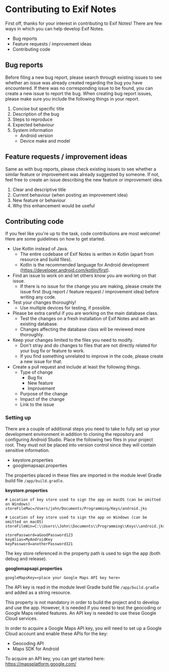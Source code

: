 # Contributing to Exif Notes

First off, thanks for your interest in contributing to Exif Notes! There are few ways in which you can help develop Exif Notes.

- Bug reports
- Feature requests / improvement ideas
- Contributing code

## Bug reports

Before filing a new bug report, please search through existing issues to see whether an issue was already created regarding the bug you have encountered. If there was no corresponding issue to be found, you can create a new issue to report the bug. When creating bug report issues, please make sure you include the following things in your report.
1. Concise but specific title 
2. Description of the bug
3. Steps to reproduce
4. Expected behaviour
5. System information
    - Android version
    - Device make and model

## Feature requests / improvement ideas

Same as with bug reports, please check existing issues to see whether a similar feature or improvement was already suggested by someone. If not, feel free to create an issue describing the new feature or improvement idea.
1. Clear and descriptive title
2. Current behaviour (when posting an improvement idea)
3. New feature or behaviour
4. Why this enhancement would be useful

## Contributing code

If you feel like you're up to the task, code contributions are most welcome! Here are some guidelines on how to get started.
- Use Kotlin instead of Java.
    - The entire codebase of Exif Notes is written in Kotlin (apart from resource and build files).
    - Kotlin is the recommended language for Android development (https://developer.android.com/kotlin/first).
- Find an issue to work on and let others know you are working on that issue.
    - If there is no issue for the change you are making, please create the issue first (bug report / feature request / improvement idea) before writing any code.
- Test your changes thoroughly!
    - Use multiple devices for testing, if possible.
- Please be extra careful if you are working on the main database class.
    - Test the changes on a fresh installation of Exif Notes and with an existing database.
    - Changes affecting the database class will be reviewed more thoroughly.
- Keep your changes limited to the files you need to modify.
    - Don't stray and do changes to files that are not directly related for your bug fix or feature to work.
    - If you find something unrelated to improve in the code, please create a new issue for that.
- Create a pull request and include at least the following things.
    - Type of change
        - Bug fix
        - New feature
        - Improvement
    - Purpose of the change
    - Impact of the change
    - Link to the issue

### Setting up

There are a couple of additional steps you need to take to fully set up your development environment in addition to cloning the repository and configuring Android Studio. Place the following two files in your project root. They must not be placed into version control since they will contain sensitive information.
- keystore.properties
- googlemapsapi.properties

The properties placed in these files are imported in the module level Gradle build file `/app/build.gradle`.

**keystore.properties**

```
# Location of key store used to sign the app on macOS (can be omitted on Windows)
storeFileMac=/Users/john/Documents/Programming/Keys/android.jks

# Location of key store used to sign the app on Windows (can be omitted on macOS)
storeFileWin=C:\\Users\\John\\Documents\\Programming\\Keys\\android.jks

storePassword=aGoodPassword123
keyAlias=MyAndroidKey
keyPassword=anotherPassword321
```
The key store referenced in the property path is used to sign the app (both debug and release).

**googlemapsapi.properties**

```
googleMapsKey=<place your Google Maps API key here>
```
The API key is read in the module level Gradle build file `/app/build.gradle` and added as a string resource.

This property is not mandatory in order to build the project and to develop and use the app. However, it is needed if you need to test the geocoding or Google Maps related features. An API key is needed to use these Google Cloud services.

In order to acquire a Google Maps API key, you will need to set up a Google Cloud account and enable these APIs for the key:
- Geocoding API
- Maps SDK for Android

To acquire an API key, you can get started here: https://mapsplatform.google.com/